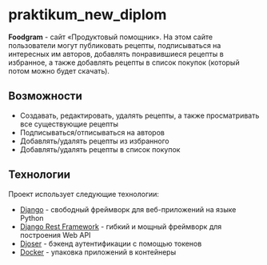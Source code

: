 # praktikum_new_diplom
**Foodgram** - сайт «Продуктовый помощник». На этом сайте пользователи могут публиковать рецепты, подписываться на интересных им авторов, добавлять понравившиеся рецепты в избранное, а также добавлять рецепты в список покупок (который потом можно будет скачать).

## Возможности

- Создавать, редактировать, удалять рецепты, а также просматривать все существующие рецепты
- Подписываться/отписываться на авторов
- Добавлять/удалять рецепты из избранного
- Добавлять/удалять рецепты в список покупок

## Технологии

Проект использует следующие технологии:

- [Django](https://www.djangoproject.com/) -  свободный фреймворк для веб-приложений на языке Python
- [Django Rest Framework](https://www.django-rest-framework.org/) - гибкий и мощный фреймворк для построения Web API
- [Djoser](https://djoser.readthedocs.io/en/latest/authentication_backends.html) - бэкенд аутентификации с помощью токенов
- [Docker](https://www.docker.com/) - упаковка приложений в контейнеры
